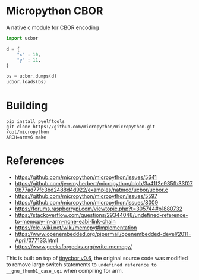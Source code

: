 # Micropython CBOR

A native c module for CBOR encoding

```py
import ucbor

d = {
	"x" : 10,
	"y" : 11,
}

bs = ucbor.dumps(d)
ucbor.loads(bs)
```

# Building

```
pip install pyelftools
git clone https://github.com/micropython/micropython.git /opt/micropython
ARCH=armv6 make
```

# References

* https://github.com/micropython/micropython/issues/5641
* https://github.com/jeremyherbert/micropython/blob/3a41f2e935fb33f070b77ad77fc3bd2488d4d922/examples/natmod/ucbor/ucbor.c
* https://github.com/micropython/micropython/issues/5597
* https://github.com/micropython/micropython/issues/8009
* https://forums.raspberrypi.com/viewtopic.php?t=305744#p1880732
* https://stackoverflow.com/questions/29344048/undefined-reference-to-memcpy-in-arm-none-eabi-link-chain
* https://clc-wiki.net/wiki/memcpy#Implementation
* https://www.openembedded.org/pipermail/openembedded-devel/2011-April/077133.html
* https://www.geeksforgeeks.org/write-memcpy/


This is built on top of [tinycbor v0.6](https://github.com/intel/tinycbor/tree/v0.6.0), the original source code was modified to remove large switch statements to `undefined reference to __gnu_thumb1_case_uqi` when compiling for arm.
